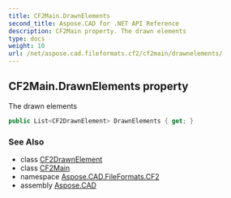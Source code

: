 ```yaml
---
title: CF2Main.DrawnElements
second_title: Aspose.CAD for .NET API Reference
description: CF2Main property. The drawn elements
type: docs
weight: 10
url: /net/aspose.cad.fileformats.cf2/cf2main/drawnelements/
---
```

## CF2Main.DrawnElements property

The drawn elements

```csharp
public List<CF2DrawnElement> DrawnElements { get; }
```

### See Also

* class [CF2DrawnElement](../../cf2drawnelement/)
* class [CF2Main](../)
* namespace [Aspose.CAD.FileFormats.CF2](../../cf2main/)
* assembly [Aspose.CAD](../../../)


